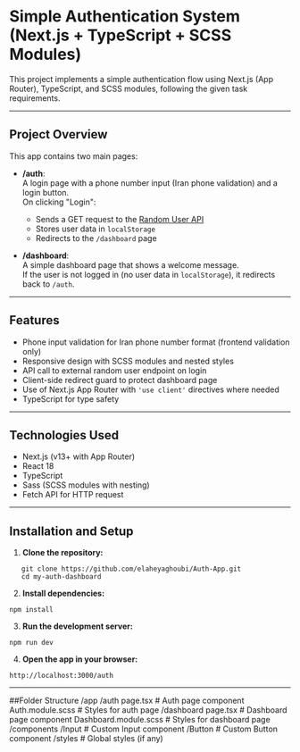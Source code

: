 # Simple Authentication System (Next.js + TypeScript + SCSS Modules)

This project implements a simple authentication flow using Next.js (App Router), TypeScript, and SCSS modules, following the given task requirements.

---

## Project Overview

This app contains two main pages:

- **/auth**:  
  A login page with a phone number input (Iran phone validation) and a login button.  
  On clicking "Login":  
  - Sends a GET request to the [Random User API](https://randomuser.me/api/?results=1&nat=us)  
  - Stores user data in `localStorage`  
  - Redirects to the `/dashboard` page  

- **/dashboard**:  
  A simple dashboard page that shows a welcome message.  
  If the user is not logged in (no user data in `localStorage`), it redirects back to `/auth`.

---

## Features

- Phone input validation for Iran phone number format (frontend validation only)  
- Responsive design with SCSS modules and nested styles  
- API call to external random user endpoint on login  
- Client-side redirect guard to protect dashboard page  
- Use of Next.js App Router with `'use client'` directives where needed  
- TypeScript for type safety  

---

## Technologies Used

- Next.js (v13+ with App Router)  
- React 18  
- TypeScript  
- Sass (SCSS modules with nesting)  
- Fetch API for HTTP request  

---

## Installation and Setup

1. **Clone the repository:**

```
   git clone https://github.com/elaheyaghoubi/Auth-App.git
   cd my-auth-dashboard 

```
2. **Install dependencies:**
```
npm install
```
3. **Run the development server:**
 ```
 npm run dev
 ```
4. **Open the app in your browser:**
```
http://localhost:3000/auth
```
---
##Folder Structure
/app
  /auth
    page.tsx            # Auth page component
    Auth.module.scss    # Styles for auth page
  /dashboard
    page.tsx            # Dashboard page component
    Dashboard.module.scss # Styles for dashboard page
/components
  /Input                # Custom Input component
  /Button               # Custom Button component
/styles                 # Global styles (if any)


